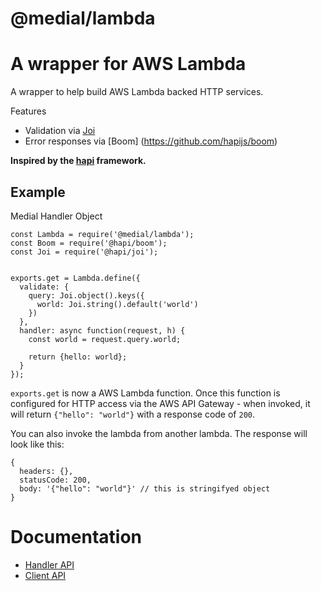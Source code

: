 # @medial/lambda

# A wrapper for AWS Lambda 
A wrapper to help build AWS Lambda backed HTTP services.

Features
 - Validation via [Joi](https://github.com/hapijs/joi)
 - Error responses via [Boom] (https://github.com/hapijs/boom)

**Inspired by the [hapi](https://hapi.dev/) framework.**

## Example

Medial Handler Object

```
const Lambda = require('@medial/lambda');
const Boom = require('@hapi/boom');
const Joi = require('@hapi/joi');


exports.get = Lambda.define({
  validate: {
    query: Joi.object().keys({
      world: Joi.string().default('world')
    })
  },
  handler: async function(request, h) {
    const world = request.query.world;

    return {hello: world};
  }
});
```
`exports.get` is now a AWS Lambda function. Once this function is configured for HTTP access via the AWS API Gateway - when invoked, it will return ```{"hello": "world"}``` with a response code of `200`.

You can also invoke the lambda from another lambda. The response will look like this: 
```
{
  headers: {},
  statusCode: 200,
  body: '{"hello": "world"}' // this is stringifyed object 
}
```

# Documentation
 - [Handler API](docs/HANDLER-API.md)
 - [Client API](docs/CLIENT-API.md)
